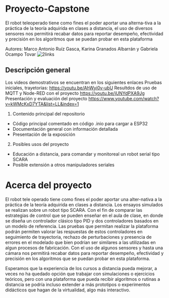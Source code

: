 # Proyecto-Capstone

El robot teleoperado tiene como fines el poder aportar una alterna-tiva a la práctica de la teoría adquirida en clases a distancia, el uso de diversos sensores nos permitirá recabar datos para reportar desempeño, efectividad y precisión en los algoritmos que se puedan probar en esta plataforma

Autores:
Marco Antonio Ruíz Gasca, Karina Granados Albarrán y Gabriela Ocampo Tovar
![2links](https://user-images.githubusercontent.com/96088823/183301541-a7f591bd-67a3-4c32-a162-701f870d9acb.png)

## Descripción general

Los videos demostrativos se encuentran en los siguientes enlaces
Pruebas iniciales, trayetorias:
https://youtu.be/AhWyi0v-ubU
Resultdos de uso de MQTT y Node-RED con el proyecto
https://youtu.be/jUNYdPXA9Jg
Presentación y evaluación del proyecto
https://www.youtube.com/watch?v=kWMcKxD7YTA&list=LL&index=1

1. Contenido principal del repositorio
- Código principal comentado en código .inio para cargar a ESP32
- Documentación general con información detallada
- Presentación de la exposición

2. Posibles usos del proyecto
- Educación a distancia, para comandar y monitoreal un robot serial tipo SCARA
- Posible extensión a otros manipuladores seriales




# Acerca del proyecto
El robot tele operado tiene como fines el poder aportar una alter-nativa a la práctica de la teoría adquirida en clases a distancia. Los ensayos simulados se realizan sobre un robot tipo SCARA. Con el fin de comparar las estrategias de control que se pueden enseñar en el aula de clase, en donde se diseña un controlador clásico tipo PID y dos controladores basados en un modelo de referencia. Las pruebas que permitan realizar la plataforma podrán permiten valorar las respuestas de estos controladores en seguimiento de trayectoria, rechazo de perturbaciones y presencia de errores en el modelado que bien podrían ser similares a las utilizadas en algun procesos de fabricación. Con el uso de algunos sensores y hasta una cámara nos permitirá recabar datos para reportar desempeño, efectividad y precisión en los algoritmos que se puedan probar en esta plataforma.

Esperamos que la experiencia de los cursos a distancia pueda mejorar, a veces no ha quedado opción que trabajar con simulaciones o ejercicios teóricos, pero con una plataforma que pueda recibir algoritmos o rutinas a distancia se podría incluso extender a más prototipos o experimentos didácticos que hagan de la virtualidad, algo más interactivo.
